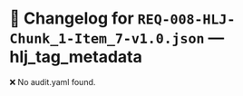 # 📝 Changelog for `REQ-008-HLJ-Chunk_1-Item_7-v1.0.json` — **hlj_tag_metadata**

❌ No audit.yaml found.
